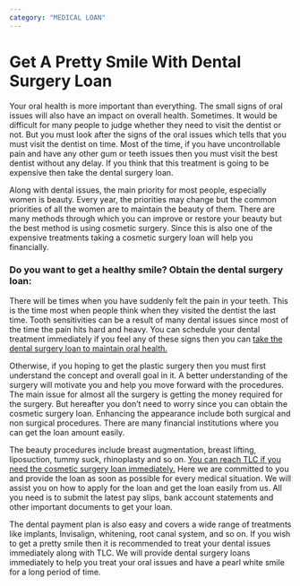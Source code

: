 ```yaml
---
category: "MEDICAL LOAN"
---
```


# Get A Pretty Smile With Dental Surgery Loan

Your oral health is more important than everything. The small signs of oral issues will also have an impact on overall health. Sometimes. It would be difficult for many people to judge whether they need to visit the dentist or not. But you must look after the signs of the oral issues which tells that you must visit the dentist on time. Most of the time, if you have uncontrollable pain and have any other gum or teeth issues then you must visit the best dentist without any delay. If you think that this treatment is going to be expensive then take the dental surgery loan.

Along with dental issues, the main priority for most people, especially women is beauty. Every year, the priorities may change but the common priorities of all the women are to maintain the beauty of them. There are many methods through which you can improve or restore your beauty but the best method is using cosmetic surgery. Since this is also one of the expensive treatments taking a cosmetic surgery loan will help you financially.

### Do you want to get a healthy smile? Obtain the dental surgery loan:

There will be times when you have suddenly felt the pain in your teeth. This is the time most when people think when they visited the dentist the last time. Tooth sensitivities can be a result of many dental issues since most of the time the pain hits hard and heavy. You can schedule your dental treatment immediately if you feel any of these signs then you can [take the dental surgery loan to maintain oral health.](https://tlc.com.au/choose-dental-surgery-loan-for-all-your-dental-work/)

Otherwise, if you hoping to get the plastic surgery then you must first understand the concept and overall goal in it. A better understanding of the surgery will motivate you and help you move forward with the procedures. The main issue for almost all the surgery is getting the money required for the surgery. But hereafter you don’t need to worry since you can obtain the cosmetic surgery loan. Enhancing the appearance include both surgical and non surgical procedures. There are many financial institutions where you can get the loan amount easily.

The beauty procedures include breast augmentation, breast lifting, liposuction, tummy suck, rhinoplasty and so on. [You can reach TLC if you need the cosmetic surgery loan immediately.](https://medical.tlc.com.au/cosmetic-surgery/) Here we are committed to you and provide the loan as soon as possible for every medical situation. We will assist you on how to apply for the loan and get the loan easily from us. All you need is to submit the latest pay slips, bank account statements and other important documents to get your loan.

The dental payment plan is also easy and covers a wide range of treatments like implants, Invisalign, whitening, root canal system, and so on. If you wish to get a pretty smile then it is recommended to treat your dental issues immediately along with TLC. We will provide dental surgery loans immediately to help you treat your oral issues and have a pearl white smile for a long period of time.
